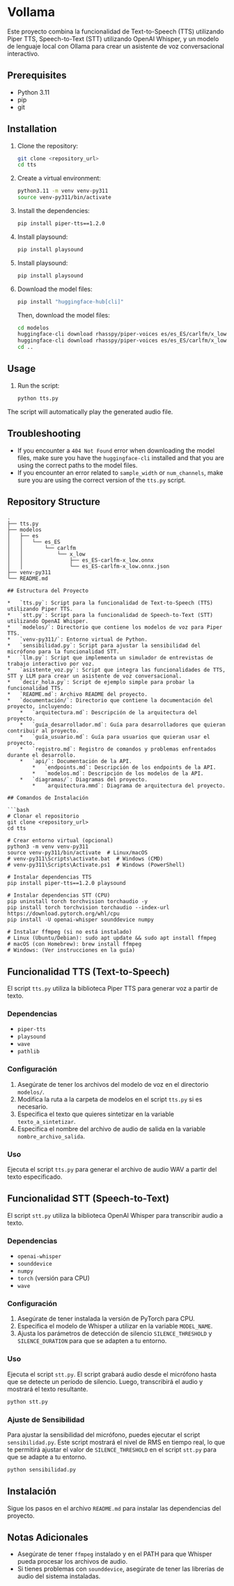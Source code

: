 # Vollama

Este proyecto combina la funcionalidad de Text-to-Speech (TTS) utilizando Piper TTS, Speech-to-Text (STT) utilizando OpenAI Whisper, y un modelo de lenguaje local con Ollama para crear un asistente de voz conversacional interactivo.

## Prerequisites

*   Python 3.11
*   pip
*   git

## Installation

1.  Clone the repository:

    ```bash
    git clone <repository_url>
    cd tts
    ```

2.  Create a virtual environment:

    ```bash
    python3.11 -m venv venv-py311
    source venv-py311/bin/activate
    ```

3.  Install the dependencies:

    ```bash
    pip install piper-tts==1.2.0
    ```

3. Install playsound:

    ```bash
    pip install playsound
    ```

3. Install playsound:

    ```bash
    pip install playsound
    ```

4.  Download the model files:

    ```bash
    pip install "huggingface-hub[cli]"
    ```

    Then, download the model files:

    ```bash
    cd modelos
    huggingface-cli download rhasspy/piper-voices es/es_ES/carlfm/x_low/es_ES-carlfm-x_low.onnx --local-dir . --local-dir-use-symlinks False
    huggingface-cli download rhasspy/piper-voices es/es_ES/carlfm/x_low/es_ES-carlfm-x_low.onnx.json --local-dir . --local-dir-use-symlinks False
    cd ..
    ```

## Usage

1.  Run the script:

    ```bash
    python tts.py
    ```

The script will automatically play the generated audio file.

## Troubleshooting

*   If you encounter a `404 Not Found` error when downloading the model files, make sure you have the `huggingface-cli` installed and that you are using the correct paths to the model files.
*   If you encounter an error related to `sample_width` or `num_channels`, make sure you are using the correct version of the `tts.py` script.

## Repository Structure

```
.
├── tts.py
├── modelos
│   ├── es
│   │   └── es_ES
│   │       └── carlfm
│   │           └── x_low
│   │               ├── es_ES-carlfm-x_low.onnx
│   │               └── es_ES-carlfm-x_low.onnx.json
├── venv-py311
└── README.md

## Estructura del Proyecto

*   `tts.py`: Script para la funcionalidad de Text-to-Speech (TTS) utilizando Piper TTS.
*   `stt.py`: Script para la funcionalidad de Speech-to-Text (STT) utilizando OpenAI Whisper.
*   `modelos/`: Directorio que contiene los modelos de voz para Piper TTS.
*   `venv-py311/`: Entorno virtual de Python.
*   `sensibilidad.py`: Script para ajustar la sensibilidad del micrófono para la funcionalidad STT.
*   `llm.py`: Script que implementa un simulador de entrevistas de trabajo interactivo por voz.
*   `asistente_voz.py`: Script que integra las funcionalidades de TTS, STT y LLM para crear un asistente de voz conversacional.
*   `decir_hola.py`: Script de ejemplo simple para probar la funcionalidad TTS.
*   `README.md`: Archivo README del proyecto.
*   `documentación/`: Directorio que contiene la documentación del proyecto, incluyendo:
    *   `arquitectura.md`: Descripción de la arquitectura del proyecto.
    *   `guía_desarrollador.md`: Guía para desarrolladores que quieran contribuir al proyecto.
    *   `guía_usuario.md`: Guía para usuarios que quieran usar el proyecto.
    *   `registro.md`: Registro de comandos y problemas enfrentados durante el desarrollo.
    *   `api/`: Documentación de la API.
        *   `endpoints.md`: Descripción de los endpoints de la API.
        *   `modelos.md`: Descripción de los modelos de la API.
    *   `diagramas/`: Diagramas del proyecto.
        *   `arquitectura.mmd`: Diagrama de arquitectura del proyecto.

## Comandos de Instalación

```bash
# Clonar el repositorio
git clone <repository_url>
cd tts

# Crear entorno virtual (opcional)
python3 -m venv venv-py311
source venv-py311/bin/activate  # Linux/macOS
# venv-py311\Scripts\activate.bat  # Windows (CMD)
# venv-py311\Scripts\Activate.ps1  # Windows (PowerShell)

# Instalar dependencias TTS
pip install piper-tts==1.2.0 playsound

# Instalar dependencias STT (CPU)
pip uninstall torch torchvision torchaudio -y
pip install torch torchvision torchaudio --index-url https://download.pytorch.org/whl/cpu
pip install -U openai-whisper sounddevice numpy

# Instalar ffmpeg (si no está instalado)
# Linux (Ubuntu/Debian): sudo apt update && sudo apt install ffmpeg
# macOS (con Homebrew): brew install ffmpeg
# Windows: (Ver instrucciones en la guía)
```

## Funcionalidad TTS (Text-to-Speech)

El script `tts.py` utiliza la biblioteca Piper TTS para generar voz a partir de texto.

### Dependencias

*   `piper-tts`
*   `playsound`
*   `wave`
*   `pathlib`

### Configuración

1.  Asegúrate de tener los archivos del modelo de voz en el directorio `modelos/`.
2.  Modifica la ruta a la carpeta de modelos en el script `tts.py` si es necesario.
3.  Especifica el texto que quieres sintetizar en la variable `texto_a_sintetizar`.
4.  Especifica el nombre del archivo de audio de salida en la variable `nombre_archivo_salida`.

### Uso

Ejecuta el script `tts.py` para generar el archivo de audio WAV a partir del texto especificado.

## Funcionalidad STT (Speech-to-Text)

El script `stt.py` utiliza la biblioteca OpenAI Whisper para transcribir audio a texto.

### Dependencias

*   `openai-whisper`
*   `sounddevice`
*   `numpy`
*   `torch` (versión para CPU)
*   `wave`

### Configuración

1.  Asegúrate de tener instalada la versión de PyTorch para CPU.
2.  Especifica el modelo de Whisper a utilizar en la variable `MODEL_NAME`.
3.  Ajusta los parámetros de detección de silencio `SILENCE_THRESHOLD` y `SILENCE_DURATION` para que se adapten a tu entorno.

### Uso

Ejecuta el script `stt.py`. El script grabará audio desde el micrófono hasta que se detecte un período de silencio. Luego, transcribirá el audio y mostrará el texto resultante.

```bash
python stt.py
```

### Ajuste de Sensibilidad

Para ajustar la sensibilidad del micrófono, puedes ejecutar el script `sensibilidad.py`. Este script mostrará el nivel de RMS en tiempo real, lo que te permitirá ajustar el valor de `SILENCE_THRESHOLD` en el script `stt.py` para que se adapte a tu entorno.

```bash
python sensibilidad.py
```

## Instalación

Sigue los pasos en el archivo `README.md` para instalar las dependencias del proyecto.

## Notas Adicionales

*   Asegúrate de tener `ffmpeg` instalado y en el PATH para que Whisper pueda procesar los archivos de audio.
*   Si tienes problemas con `sounddevice`, asegúrate de tener las librerías de audio del sistema instaladas.